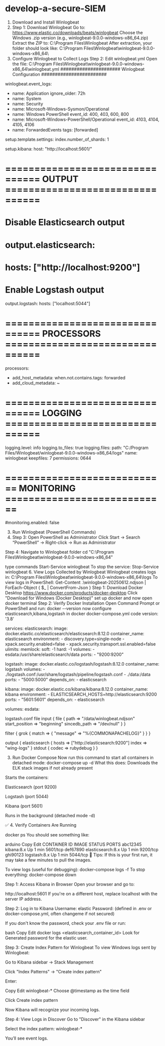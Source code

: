 # develop-a-secure-SIEM
 1. Download and Install Winlogbeat
 2.  Step 1: Download Winlogbeat
Go to:
https://www.elastic.co/downloads/beats/winlogbeat
Choose the Windows .zip version (e.g., winlogbeat-9.0.0-windows-x86_64.zip)
Extract the ZIP to:
C:\Program Files\Winlogbeat
After extraction, your folder should look like:
C:\Program Files\Winlogbeat\winlogbeat-9.0.0-windows-x86_64\
2. Configure Winlogbeat to Collect Logs
Step 2: Edit winlogbeat.yml
Open the file:
C:\Program Files\Winlogbeat\winlogbeat-9.0.0-windows-x86_64\winlogbeat.yml
###################### Winlogbeat Configuration ########################

winlogbeat.event_logs:
  - name: Application
    ignore_older: 72h
  - name: System
  - name: Security
  - name: Microsoft-Windows-Sysmon/Operational
  - name: Windows PowerShell
    event_id: 400, 403, 600, 800
  - name: Microsoft-Windows-PowerShell/Operational
    event_id: 4103, 4104, 4105, 4106
  - name: ForwardedEvents
    tags: [forwarded]

setup.template.settings:
  index.number_of_shards: 1

setup.kibana:
  host: "http://localhost:5601/"

# ================================ OUTPUT ================================

# Disable Elasticsearch output
# output.elasticsearch:
#   hosts: ["http://localhost:9200"]

# Enable Logstash output
output.logstash:
  hosts: ["localhost:5044"]

# ================================ PROCESSORS ================================

processors:
  - add_host_metadata:
      when.not.contains.tags: forwarded
  - add_cloud_metadata: ~

# ================================ LOGGING ================================

logging.level: info
logging.to_files: true
logging.files:
  path: "C:/Program Files/Winlogbeat/winlogbeat-9.0.0-windows-x86_64/logs"
  name: winlogbeat
  keepfiles: 7
  permissions: 0644

# ============================ MONITORING ============================

#monitoring.enabled: false


 3. Run Winlogbeat (PowerShell Commands)
 4.  Step 3: Open PowerShell as Administrator
Click Start → Search “PowerShell” → Right-click → Run as Administrator

Step 4: Navigate to Winlogbeat folder
cd "C:\Program Files\Winlogbeat\winlogbeat-9.0.0-windows-x86_64"

type commands
Start-Service winlogbeat
To stop the service:
Stop-Service winlogbeat
6. View Logs Collected by Winlogbeat
Winlogbeat creates logs in:
C:\Program Files\Winlogbeat\winlogbeat-9.0.0-windows-x86_64\logs
To view logs in PowerShell:
Get-Content .\winlogbeat-20250612.ndjson | ForEach-Object { $_ | ConvertFrom-Json }
Step 1: Download Docker Desktop
  https://www.docker.com/products/docker-desktop
Click "Download for Windows (Docker Desktop)"
set up docker and now open docker terminal
Step 2: Verify Docker Installation
Open Command Prompt or PowerShell and run:
docker --version
now configure elasticsearch,kibana,logstash in docker
docker-compose.yml code
version: '3.8'

services:
  elasticsearch:
    image: docker.elastic.co/elasticsearch/elasticsearch:8.12.0
    container_name: elasticsearch
    environment:
      - discovery.type=single-node
      - xpack.security.enabled=false
      - xpack.security.transport.ssl.enabled=false
    ulimits:
      memlock:
        soft: -1
        hard: -1
    volumes:
      - esdata:/usr/share/elasticsearch/data
    ports:
      - "9200:9200"

  logstash:
    image: docker.elastic.co/logstash/logstash:8.12.0
    container_name: logstash
    volumes:
      - ./logstash.conf:/usr/share/logstash/pipeline/logstash.conf
      - ./data:/data
    ports:
      - "5000:5000"
    depends_on:
      - elasticsearch

  kibana:
    image: docker.elastic.co/kibana/kibana:8.12.0
    container_name: kibana
    environment:
      - ELASTICSEARCH_HOSTS=http://elasticsearch:9200
    ports:
      - "5601:5601"
    depends_on:
      - elasticsearch

volumes:
  esdata:


  logstash.conf file
  input {
  file {
    path => "/data/winlogbeat.ndjson"
    start_position => "beginning"
    sincedb_path => "/dev/null"
  }
}

filter {
  grok {
    match => { "message" => "%{COMMONAPACHELOG}" }
  }
}

output {
  elasticsearch {
    hosts => ["http://elasticsearch:9200"]
    index => "wing-logs"
  }
  stdout { codec => rubydebug }
}


3. Run Docker Compose
Now run this command to start all containers in detached mode:
docker-compose up -d
What this does:
Downloads the ELK stack images if not already present

Starts the containers:

Elasticsearch (port 9200)

Logstash (port 5044)

Kibana (port 5601)

Runs in the background (detached mode -d)

✅ 4. Verify Containers Are Running

docker ps
You should see something like:

arduino
Copy
Edit
CONTAINER ID   IMAGE              STATUS          PORTS
abc12345       kibana:8.x         Up 1 min        5601/tcp
def67890       elasticsearch:8.x  Up 1 min        9200/tcp
ghi90123       logstash:8.x       Up 1 min        5044/tcp
🧠 Tips:
If this is your first run, it may take a few minutes to pull the images.

To view logs (useful for debugging):
docker-compose logs -f
To stop everything:
docker-compose down

Step 1: Access Kibana in Browser
Open your browser and go to:

http://localhost:5601
If you're on a different host, replace localhost with the server IP address.

 Step 2: Log in to Kibana
Username: elastic
Password: (defined in .env or docker-compose.yml, often changeme if not secured)

If you don't know the password, check your .env file or run:

bash
Copy
Edit
docker logs <elasticsearch_container_id>
Look for Generated password for the elastic user.

Step 3: Create Index Pattern for Winlogbeat
To view Windows logs sent by Winlogbeat:

Go to Kibana sidebar → Stack Management

Click "Index Patterns" → "Create index pattern"

Enter:

Copy
Edit
winlogbeat-*
Choose @timestamp as the time field

Click Create index pattern

Now Kibana will recognize your incoming logs.

 Step 4: View Logs in Discover
Go to "Discover" in the Kibana sidebar

Select the index pattern: winlogbeat-*

You’ll see event logs.

